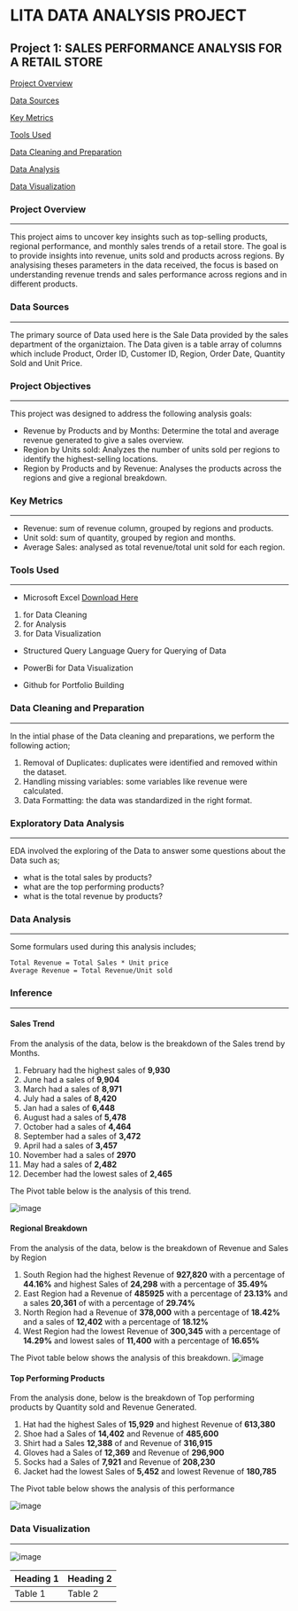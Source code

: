 # LITA DATA ANALYSIS PROJECT

## Project 1: SALES PERFORMANCE ANALYSIS FOR A RETAIL STORE

[Project Overview](#project-overview)

[Data Sources](#data-sources)

[Key Metrics](#key-metrics)

[Tools Used](#tools-used)

[Data Cleaning and Preparation](#data-cleaning-and-preparation)

[Data Analysis](#data-analysis)

[Data Visualization](#data-visualization)

### Project Overview
---
This project aims to uncover key insights such as top-selling products, regional performance, and monthly sales trends of a retail store. The goal is to provide insights into revenue, units sold and products across regions. By analysising theses parameters in the data received, the focus is based on understanding revenue trends and sales performance across regions and in different products. 

### Data Sources
---
The primary source of Data used here is the Sale Data provided by the sales department of the organiztaion. The Data given is a table array of columns which include Product, Order ID, Customer ID, Region, Order Date, Quantity Sold and Unit Price.

### Project Objectives
---
This project was designed to address the following analysis goals:
- Revenue by Products and by Months: Determine the total and average revenue generated to give a sales overview.
- Region by Units sold: Analyzes the number of units sold per regions to identify the highest-selling locations.
- Region by Products and by Revenue: Analyses the products across the regions and give a regional breakdown.

### Key Metrics
---
- Revenue: sum of revenue column, grouped by regions and products.
- Unit sold: sum of quantity, grouped by region and months.
- Average Sales: analysed as total revenue/total unit sold for each region.

### Tools Used
---
- Microsoft Excel [Download Here](https://www.microsoftexcel.com)
 1. for Data Cleaning
 2. for Analysis
 3. for Data Visualization

- Structured Query Language Query for Querying of Data
  
- PowerBi for Data Visualization
  
- Github for Portfolio Building
 
 ### Data Cleaning and Preparation
  ---
  In the intial phase of the Data cleaning and preparations, we perform the following action;
  1. Removal of Duplicates: duplicates were identified and removed within the dataset.
  2. Handling missing variables: some variables like revenue were calculated.
  3. Data Formatting: the data was standardized in the right format.

### Exploratory Data Analysis
  ---
  EDA involved the exploring of the Data to answer some questions about the Data such as;
  - what is the total sales by products?
  - what are the top performing products?
  - what is the total revenue by products?
 
### Data Analysis
  ---
  Some formulars used during this analysis includes;

  ```
  Total Revenue = Total Sales * Unit price
  Average Revenue = Total Revenue/Unit sold
  ```

### Inference
---
#### Sales Trend
From the analysis of the data, below is the breakdown of the Sales trend by Months.
1. February had the highest sales of **9,930**
2. June had a sales of **9,904**
3. March had a sales of **8,971**
4. July had a sales of **8,420**
5. Jan had a sales of **6,448**
6. August had a sales of **5,478**
7. October had a sales of **4,464**
8. September had a sales of **3,472**
9. April had a sales of **3,457**
10. November had a sales of **2970**
11. May had a sales of **2,482**
12. December had the lowest sales of **2,465**

The Pivot table below is the analysis of this trend.

![image](https://github.com/user-attachments/assets/6e047ec9-eae0-4356-b20f-349febafecae)


#### Regional Breakdown
From the analysis of the data, below is the breakdown of Revenue and Sales by Region
1. South Region had the highest Revenue of **927,820** with a percentage of **44.16%** and highest Sales of **24,298** with a percentage of **35.49%**
2. East Region had a Revenue of **485925** with a percentage of **23.13%** and a sales **20,361** of with a percentage of **29.74%**
3. North Region had a Revenue of **378,000** with a percentage of **18.42%** and a sales of **12,402** with a percentage of **18.12%**
4. West Region had the lowest Revenue of **300,345** with a percentage of **14.29%** and lowest sales of **11,400** with a percentage of **16.65%**

The Pivot table below shows the analysis of this breakdown.
![image](https://github.com/user-attachments/assets/1ebc9c0c-a8e2-4fcd-8dfe-1159aa8fe1f5)


#### Top Performing Products
From the analysis done, below is the breakdown of Top performing products by Quantity sold and Revenue Generated.
1. Hat had the highest Sales of **15,929** and highest Revenue of **613,380**
2. Shoe had a Sales of **14,402** and Revenue of **485,600**
3. Shirt had a Sales **12,388** of and Revenue of **316,915**
4. Gloves had a Sales of **12,369** and Revenue of **296,900**
5. Socks had a Sales of **7,921** and Revenue of **208,230**
6. Jacket had the lowest Sales of **5,452** and lowest Revenue of **180,785**

The Pivot table below shows the analysis of this performance

![image](https://github.com/user-attachments/assets/ba253d64-e561-468a-bc81-41b2a91f7cf8)




### Data Visualization
---
![image](https://github.com/user-attachments/assets/c3ca2faa-4e06-4ad6-9a3b-d61a9dc01ce9)


|Heading 1|Heading 2|
|---------|---------|
|Table 1|Table 2|

